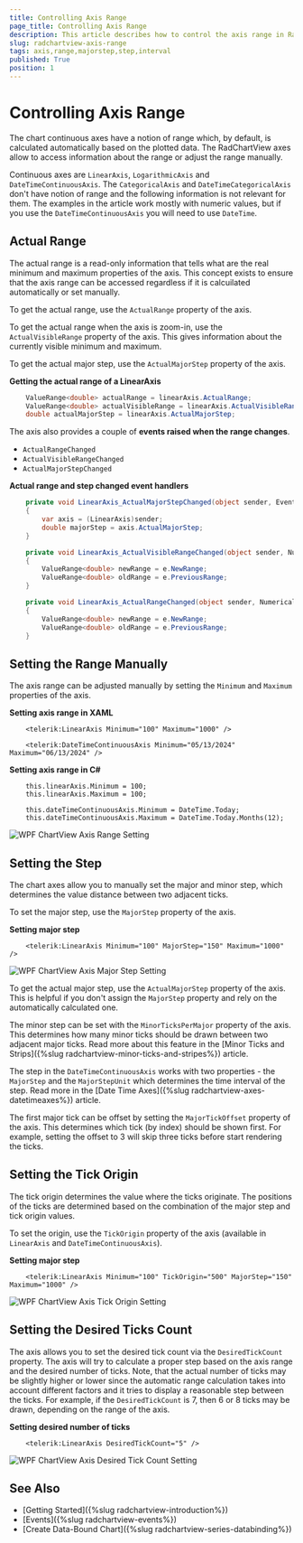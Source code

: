 ```yaml
---
title: Controlling Axis Range
page_title: Controlling Axis Range
description: This article describes how to control the axis range in RadChartView for WPF.
slug: radchartview-axis-range
tags: axis,range,majorstep,step,interval
published: True
position: 1
---
```


# Controlling Axis Range

The chart continuous axes have a notion of range which, by default, is calculated automatically based on the plotted data. The RadChartView axes allow to access information about the range or adjust the range manually.

Continuous axes are `LinearAxis`, `LogarithmicAxis` and `DateTimeContinuousAxis`. The `CategoricalAxis` and `DateTimeCategoricalAxis` don't have notion of range and the following information is not relevant for them.
The examples in the article work mostly with numeric values, but if you use the `DateTimeContinuousAxis` you will need to use `DateTime`.

## Actual Range

The actual range is a read-only information that tells what are the real minimum and maximum properties of the axis. This concept exists to ensure that the axis range can be accessed regardless if it is calcuilated automatically or set manually.

To get the actual range, use the `ActualRange` property of the axis.

To get the actual range when the axis is zoom-in, use the `ActualVisibleRange` property of the axis. This gives information about the currently visible minimum and maximum.

To get the actual major step, use the `ActualMajorStep` property of the axis.

__Getting the actual range of a LinearAxis__
```C#
	ValueRange<double> actualRange = linearAxis.ActualRange;
	ValueRange<double> actualVisibleRange = linearAxis.ActualVisibleRange;
	double actualMajorStep = linearAxis.ActualMajorStep;
```

The axis also provides a couple of __events raised when the range changes__.

* `ActualRangeChanged`
* `ActualVisibleRangeChanged`
* `ActualMajorStepChanged`

__Actual range and step changed event handlers__
```C#
	private void LinearAxis_ActualMajorStepChanged(object sender, EventArgs e)
	{
		var axis = (LinearAxis)sender;
		double majorStep = axis.ActualMajorStep;
	}

	private void LinearAxis_ActualVisibleRangeChanged(object sender, NumericalRangeChangedEventArgs e)
	{
		ValueRange<double> newRange = e.NewRange;
		ValueRange<double> oldRange = e.PreviousRange;
	}

	private void LinearAxis_ActualRangeChanged(object sender, NumericalRangeChangedEventArgs e)
	{
		ValueRange<double> newRange = e.NewRange;
		ValueRange<double> oldRange = e.PreviousRange;
	}
```

## Setting the Range Manually

The axis range can be adjusted manually by setting the `Minimum` and `Maximum` properties of the axis.

__Setting axis range in XAML__
```XAML
	<telerik:LinearAxis Minimum="100" Maximum="1000" />
	
	<telerik:DateTimeContinuousAxis Minimum="05/13/2024" Maximum="06/13/2024" />	
```

__Setting axis range in C#__
```XAML
	this.linearAxis.Minimum = 100;
	this.linearAxis.Maximum = 100;
	
	this.dateTimeContinuousAxis.Minimum = DateTime.Today;
	this.dateTimeContinuousAxis.Maximum = DateTime.Today.Months(12);	
```

![WPF ChartView Axis Range Setting](images/radchartview-axis-range-0.png)

## Setting the Step

The chart axes allow you to manually set the major and minor step, which determines the value distance between two adjacent ticks.

To set the major step, use the `MajorStep` property of the axis.

__Setting major step__
```XAML
	<telerik:LinearAxis Minimum="100" MajorStep="150" Maximum="1000" />
```

![WPF ChartView Axis Major Step Setting](images/radchartview-axis-range-1.png)

To get the actual major step, use the `ActualMajorStep` property of the axis. This is helpful if you don't assign the `MajorStep` property and rely on the automatically calculated one.

The minor step can be set with the `MinorTicksPerMajor` property of the axis. This determines how many minor ticks should be drawn between two adjacent major ticks. Read more about this feature in the [Minor Ticks and Strips]({%slug radchartview-minor-ticks-and-stripes%}) article.

The step in the `DateTimeContinuousAxis` works with two properties - the `MajorStep` and the `MajorStepUnit` which determines the time interval of the step. Read more in the [Date Time Axes]({%slug radchartview-axes-datetimeaxes%}) article.

The first major tick can be offset by setting the `MajorTickOffset` property of the axis. This determines which tick (by index) should be shown first. For example, setting the offset to 3 will skip three ticks before start rendering the ticks.

## Setting the Tick Origin

The tick origin determines the value where the ticks originate. The positions of the ticks are determined based on the combination of the major step and tick origin values. 

To set the origin, use the `TickOrigin` property of the axis (available in `LinearAxis` and `DateTimeContinuousAxis`).

__Setting major step__
```XAML
	<telerik:LinearAxis Minimum="100" TickOrigin="500" MajorStep="150" Maximum="1000" />
```

![WPF ChartView Axis Tick Origin Setting](images/radchartview-axis-range-2.png)

## Setting the Desired Ticks Count

The axis allows you to set the desired tick count via the `DesiredTickCount` property. The axis will try to calculate a proper step based on the axis range and the desired number of ticks. Note, that the actual number of ticks may be slightly higher or lower since the automatic range calculation takes into account different factors and it tries to display a reasonable step between the ticks. For example, if the `DesiredTickCount` is 7, then 6 or 8 ticks may be drawn, depending on the range of the axis.

__Setting desired number of ticks__
```XAML
	<telerik:LinearAxis DesiredTickCount="5" />
```

![WPF ChartView Axis Desired Tick Count Setting](images/radchartview-axis-range-3.png)
	
## See Also
* [Getting Started]({%slug radchartview-introduction%})
* [Events]({%slug radchartview-events%})
* [Create Data-Bound Chart]({%slug radchartview-series-databinding%})
